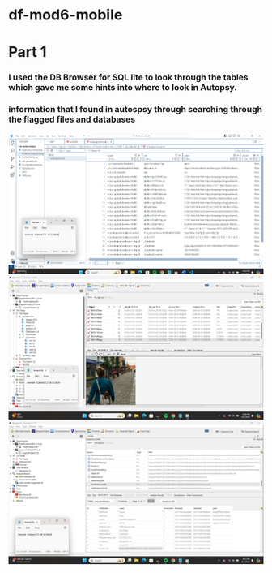 # df-mod6-mobile

# Part 1
### I used the DB Browser for SQL lite to look through the tables which gave me some hints into where to look in Autopsy. 

### information that I found in autospsy through searching through the flagged files and databases 

![alt text](<df mod 6 3.png>)
![alt text](<df mod 6 2.png>)
![alt text](<DF mod 6 1.png>)